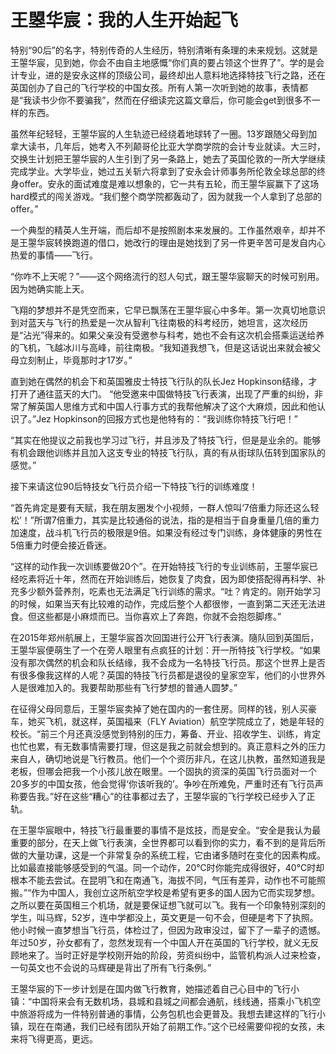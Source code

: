 # 王曌华宸：我的人生开始起飞

特别“90后”的名字，特别传奇的人生经历，特别清晰有条理的未来规划。这就是王曌华宸，见到她，你会不由自主地感慨“你们真的要占领这个世界了”。学的是会计专业，进的是安永这样的顶级公司，最终却出人意料地选择特技飞行之路，还在英国创办了自己的飞行学校的中国女孩。所有人第一次听到她的故事，表情都是“我读书少你不要骗我”，然而在仔细读完这篇文章后，你可能会get到很多不一样的东西。 

虽然年纪轻轻，王曌华宸的人生轨迹已经绕着地球转了一圈。13岁跟随父母到加拿大读书，几年后，她考入不列颠哥伦比亚大学商学院的会计专业就读。大三时，交换生计划把王曌华宸的人生引到了另一条路上，她去了英国伦敦的一所大学继续完成学业。大学毕业，她过五关斩六将拿到了安永会计师事务所伦敦全球总部的终身offer。安永的面试难度是难以想象的，它一共有五轮，而王曌华宸赢下了这场hard模式的闯关游戏。“我们整个商学院都轰动了，因为就我一个人拿到了总部的offer。” 

一个典型的精英人生开端，而后却不是按照剧本来发展的。工作虽然艰辛，却并不是王曌华宸转换跑道的借口，她改行的理由是她找到了另一件更辛苦可是发自内心热爱的事情——飞行。 

“你咋不上天呢？”——这个网络流行的怼人句式，跟王曌华宸聊天的时候可别用。因为她确实能上天。 

飞翔的梦想并不是凭空而来，它早已飘荡在王曌华宸心中多年。第一次真切地意识到对蓝天与飞行的热爱是一次从智利飞往南极的科考经历，她坦言，这次经历是“沾光”得来的。如果父亲没有受邀参与科考，她也不会有这次机会搭乘运送给养的飞机，飞越冰川与高峰，前往南极。“我知道我想飞，但是这话说出来就会被父母立刻制止，毕竟那时才17岁。” 

直到她在偶然的机会下和英国雅皮士特技飞行队的队长Jez Hopkinson结缘，才打开了通往蓝天的大门。 “他受邀来中国做特技飞行表演，出现了严重的纠纷，非常了解英国人思维方式和中国人行事方式的我帮他解决了这个大麻烦，因此和他认识了。”Jez Hopkinson的回报方式也是他特有的：“我训练你特技飞行吧！” 

“其实在他提议之前我也学习过飞行，并且涉及了特技飞行，但是是业余的。能够有机会跟他训练并且加入这支专业的特技飞行队，真的有从街球队伍转到国家队的感觉。” 

接下来请这位90后特技女飞行员介绍一下特技飞行的训练难度！ 

“首先肯定是要有天赋，我在朋友圈发个小视频，一群人惊叫‘7倍重力际还这么轻松’！”所谓7倍重力，其实是比较通俗的说法，指的是相当于自身重量几倍的重力加速度，战斗机飞行员的极限是9倍。如果没有经过专门训练，身体健康的男性在5倍重力时便会接近昏迷。 

“这样的动作我一次训练要做20个”。在开始特技飞行的专业训练前，王曌华宸已经吃素将近十年，然而在开始训练后，她恢复了肉食，因为即使搭配得再科学、补充多少额外营养剂，吃素也无法满足飞行训练的需求。“吐？肯定的。刚开始学习的时候，如果当天有比较难的动作，完成后整个人都很惨，一直到第二天还无法进食。但这些都是小麻烦而已。当你喜欢上了奔跑，你就不会抱怨脚疼。” 

在2015年郑州航展上，王曌华宸首次回国进行公开飞行表演。隨队回到英国后，王曌华宸便萌生了一个在旁人眼里有点疯狂的计划：开一所特技飞行学校。“如果没有那次偶然的机会和队长结缘，我不会成为一名特技飞行员。那这个世界上是否有很多像我这样的人呢？英国的特技飞行员都是退役的皇家空军，他们的小世界外人是很难加入的。我要帮助那些有飞行梦想的普通人圆梦。” 

在征得父母同意后，王曌华宸卖掉了她在国内的一套住房。同样的钱，别人买豪车，她买飞机，就这样，英国福来（FLY Aviation）航空学院成立了，她是年轻的校长。“前三个月还真没感觉到特别的压力，筹备、开业、招收学生、训练，肯定也忙也累，有无数事情需要打理，但这是我之前就会想到的。真正意料之外的压力来自人，确切地说是飞行教员。他们一个个资历非凡，在这儿执教，虽然知道我是老板，但哪会把我一个小孩儿放在眼里。一个固执的资深的英国飞行员面对一个20多岁的中国女孩，他会觉得‘你该听我的’。争吵在所难免，严重时还有飞行员声称要告我。”好在这些“糟心”的往事都过去了，王曌华宸的飞行学校已经步入了正轨。 

在王曌华宸眼中，特技飞行最重要的事情不是炫技，而是安全。“安全是我认为最重要的部分，在天上做飞行表演，全世界都可以看到你的实力，看不到的是背后所做的大量功课，这是一个非常复杂的系统工程，它由诸多随时在变化的因素构成。比如最直接能够感受到的气温。同一个动作，20℃时你能完成得很好，40℃时却根本不能去尝试。在昆明飞和在南通飞，海拔不同，气压有差异，动作也不可能照搬。”“作为中国人，我创立这所航空学校是希望有更多的国人因为它而实现梦想。之所以要在英国租三个机场，就是要保证想飞就可以飞。我有一个印象特别深刻的学生，叫马辉，52岁，连中学都没上，英文更是一句不会，但硬是考下了执照。他小时候一直梦想当飞行员，体检过了，但因为政审没过，留下了一辈子的遗憾。年过50岁，孙女都有了，忽然发现有一个中国人开在英国的飞行学校，就义无反顾地来了。当时正好是学校刚开始的阶段，劳资纠纷中，监管机构派人过来检查，一句英文也不会说的马辉硬是背出了所有飞行条例。” 

王曌华宸的下一步计划是在国内做飞行教育，她描述着自己心目中的飞行小镇：“中国将来会有无数机场，县城和县城之间都会通航，线线通，搭乘小飞机空中旅游将成为一件特别普通的事情，公务包机也会更普及。我想去建这样的飞行小镇，现在在南通，我们已经有团队开始了前期工作。”这个已经需要仰视的女孩，未来将飞得更高，更远。